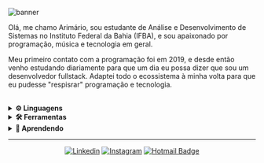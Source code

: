 <audio autoload loop>
  <source src="Skyrim_Far_Horizon.mp3">
</audio>

![banner](https://user-images.githubusercontent.com/64603070/102695401-eb025380-4205-11eb-9c85-37b6fe162f75.gif)

Olá, me chamo Arimário, sou estudante de Análise e Desenvolvimento de Sistemas no Instituto Federal da Bahia (IFBA), e sou apaixonado por programação, música e tecnologia em geral.

Meu primeiro contato com a programação foi em 2019, e desde então venho estudando diariamente para que um dia eu possa dizer que sou um desenvolvedor fullstack. Adaptei todo o ecossistema à minha volta para que eu pudesse "respisrar" programação e tecnologia.

<br>
<details>
<summary>
  <strong>⚙ Linguagens</strong>
</summary>
<br>

![HTML5](https://img.shields.io/badge/-HTML5-000000?style=flat&logo=html5)
![CSS3](https://img.shields.io/badge/-CSS3-000000?style=flat&logo=css3)
![JavaScript](https://img.shields.io/badge/-JavaScript-000000?style=flat&logo=javascript)
![PHP](https://img.shields.io/badge/-PHP-000000?style=flat&logo=PHP)
![SQL](https://img.shields.io/badge/-MYSQL-000000?style=flat&logo=MySQL)

</details>

<details>
<summary>
  <strong>🛠 Ferramentas</strong>
</summary>
<br>

![Git](https://img.shields.io/badge/-Git-000000?style=flat&logo=git)
![GitHub](https://img.shields.io/badge/-GitHub-000000?style=flat&logo=GitHub)
![MongoDB](https://img.shields.io/badge/-MongoDB-000000?style=flat&logo=mongodb)
![Figma](https://img.shields.io/badge/-Figma-000000?style=flat&logo=Figma)
![PHPMyAdmin](https://img.shields.io/badge/-phpMyAdmin-000000?style=flat&logo=phpMyAdmin)

</details>

<details>
<summary>
<strong>📝 Aprendendo</strong>
</summary>
<br>

![MySQL](https://img.shields.io/badge/-Ionic-000000?style=flat&logo=ionic)
![MySQL](https://img.shields.io/badge/-Angular-000000?style=flat&logo=angular)
![MySQL](https://img.shields.io/badge/-Typescript-000000?style=flat&logo=typescript)
![MySQL](https://img.shields.io/badge/-NodeJS-000000?style=flat&logo=node.js)

</details>

<hr/>
<div align="center">

[![Linkedin](https://img.shields.io/badge/-LinkedIn-blue?style=flat&logo=Linkedin&logoColor=white)](https://www.linkedin.com/in/arimario-jesus/)
[![Instagram](https://img.shields.io/badge/-Instagram-c13584?style=flat&labelColor=c13584&logo=instagram&logoColor=white)](https://www.instagram.com/codeeveryday)
[![Hotmail Badge](https://img.shields.io/badge/-Hotmail-0072C6?style=flat&logo=Microsoft-Outlook&link=mailto:arimario.jesus@hotmail.com)](mailto:arimario.jesus@hotmail.com)

</div>
